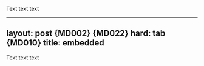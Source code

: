 Text text text

---
layout: post {MD002} {MD022}
hard:	tab {MD010}
title: embedded
---

Text text text
